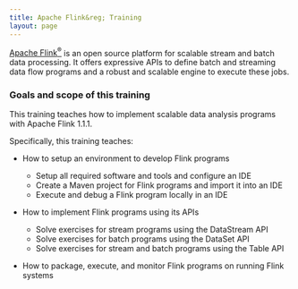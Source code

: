 ```yaml
---
title: Apache Flink&reg; Training
layout: page
---
```


[Apache Flink<sup>&reg;</sup>](http://flink.apache.org) is an open source platform for scalable stream and batch data processing. It offers expressive APIs to define batch and streaming data flow programs and a robust and scalable engine to execute these jobs. 


### Goals and scope of this training

This training teaches how to implement scalable data analysis programs with Apache Flink 1.1.1. 

Specifically, this training teaches:

- How to setup an environment to develop Flink programs
  - Setup all required software and tools and configure an IDE
  - Create a Maven project for Flink programs and import it into an IDE
  - Execute and debug a Flink program locally in an IDE

- How to implement Flink programs using its APIs
	- Solve exercises for stream programs using the DataStream API
	- Solve exercises for batch programs using the DataSet API
	- Solve exercises for stream and batch programs using the Table API
  
- How to package, execute, and monitor Flink programs on running Flink systems